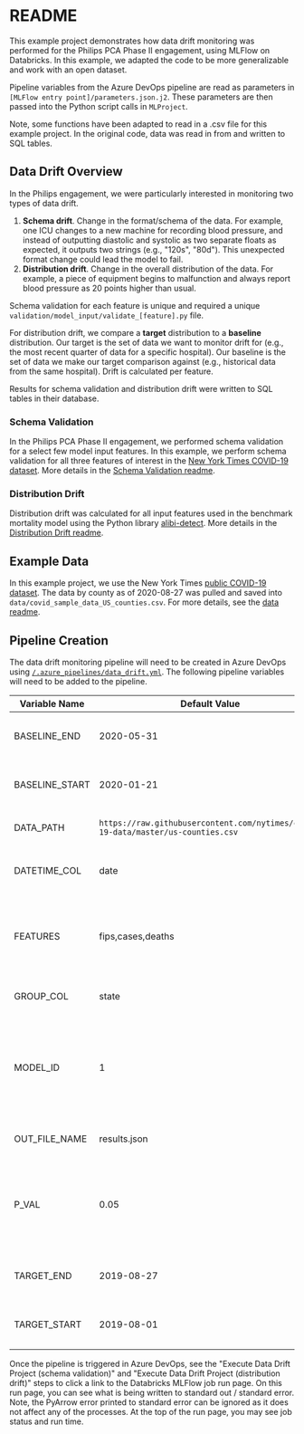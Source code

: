 # README

This example project demonstrates how data drift monitoring was performed for the Philips PCA Phase II engagement, using MLFlow on Databricks. In this example, we adapted the code to be more generalizable and work with an open dataset.

Pipeline variables from the Azure DevOps pipeline are read as parameters in `[MLFlow entry point]/parameters.json.j2`. These parameters are then passed into the Python script calls in `MLProject`.

Note, some functions have been adapted to read in a .csv file for this example project. In the original code, data was read in from and written to SQL tables.

## Data Drift Overview

In the Philips engagement, we were particularly interested in monitoring two types of data drift.

1. **Schema drift**. Change in the format/schema of the data. For example, one ICU changes to a new machine for recording blood pressure, and instead of outputting diastolic and systolic as two separate floats as expected, it outputs two strings (e.g., "120s", "80d"). This unexpected format change could lead the model to fail.
2. **Distribution drift**. Change in the overall distribution of the data. For example, a piece of equipment begins to malfunction and always report blood pressure as 20 points higher than usual.

Schema validation for each feature is unique and required a unique `validation/model_input/validate_[feature].py` file.

For distribution drift, we compare a **target** distribution to a **baseline** distribution. Our target is the set of data we want to monitor drift for (e.g., the most recent quarter of data for a specific hospital). Our baseline is the set of data we make our target comparison against (e.g., historical data from the same hospital). Drift is calculated per feature.

Results for schema validation and distribution drift were written to SQL tables in their database.

### Schema Validation

In the Philips PCA Phase II engagement, we performed schema validation for a select few model input features. In this example, we perform schema validation for all three features of interest in the [New York Times COVID-19 dataset](https://github.com/nytimes/covid-19-data). More details in the [Schema Validation readme](/validation/README.md).

### Distribution Drift

Distribution drift was calculated for all input features used in the benchmark mortality model using the Python library [alibi-detect](https://docs.seldon.io/projects/alibi-detect/en/latest/methods/ksdrift.html). More details in the [Distribution Drift readme](/distribution/README.md).

## Example Data

In this example project, we use the New York Times [public COVID-19 dataset](https://github.com/nytimes/covid-19-data). The data by county as of 2020-08-27 was pulled and saved into `data/covid_sample_data_US_counties.csv`. For more details, see the [data readme](/data/README.md).

## Pipeline Creation

The data drift monitoring pipeline will need to be created in Azure DevOps using [`/.azure_pipelines/data_drift.yml`](../../.azure_pipelines/data_drift.yml). The following pipeline variables will need to be added to the pipeline.

| Variable Name    | Default Value        | Description                                                                                                                |
|------------------|----------------------|----------------------------------------------------------------------------------------------------------------------------|
| BASELINE_END     | 2020-05-31           | End date of the baseline period in YYYY-MM-DD format.                                                                      |
| BASELINE_START   | 2020-01-21           | Start date of the baseline period in YYYY-MM-DD format.                                                                    |
| DATA_PATH        | `https://raw.githubusercontent.com/nytimes/covid-19-data/master/us-counties.csv`   | Location of data (either local path or URL).                 |
| DATETIME_COL     | date                 | Name of column containing datetime information.                                                                            |
| FEATURES         | fips,cases,deaths    | List of features to perform schema validation for, separated by commas with no spaces.                                     |
| GROUP_COL        | state                | Name of column to group results by.                                                                                        |
| MODEL_ID         | 1                    | Appropriate model ID number associated with the data we are performing drift monitoring for (see mon.vrefModel).           |
| OUT_FILE_NAME    | results.json         | Name of .json file storing results.                                                                                        |
| P_VAL            | 0.05                 | Threshold value for p-values in distribution drift monitoring. Values below the threshold will be labelled as significant. |
| TARGET_END       | 2019-08-27           | End date of the target period in YYYY-MM-DD format.                                                                        |
| TARGET_START     | 2019-08-01           | Start date of the target period in YYYY-MM-DD format.                                                                      |

Once the pipeline is triggered in Azure DevOps, see the "Execute Data Drift Project (schema validation)" and "Execute Data Drift Project (distribution drift)" steps to click a link to the Databricks MLFlow job run page. On this run page, you can see what is being written to standard out / standard error. Note, the PyArrow error printed to standard error can be ignored as it does not affect any of the processes. At the top of the run page, you may see job status and run time.
